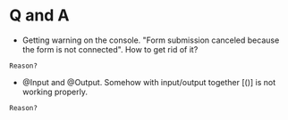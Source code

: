 # Q and A

* Getting warning on the console. "Form submission canceled because the form is not connected". How to get rid of it?
```
Reason?
``` 
* @Input and @Output. Somehow with input/output together [()] is not working properly.
```
Reason?
```